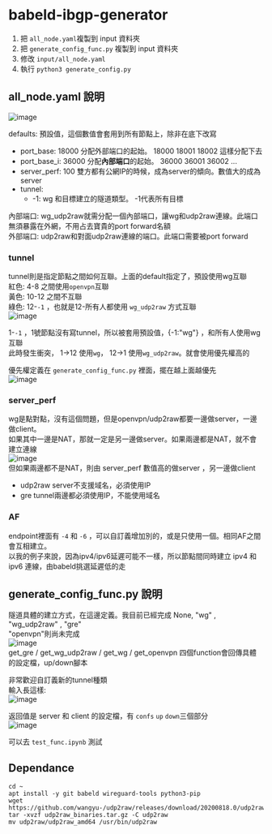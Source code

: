 babeld-ibgp-generator
====

1. 把 `all_node.yaml`複製到 input 資料夾
2. 把 `generate_config_func.py` 複製到 input 資料夾
3. 修改 `input/all_node.yaml`
4. 執行 `python3 generate_config.py`

all_node.yaml 說明
-----
![image](https://user-images.githubusercontent.com/73118488/155201183-3fd2ed49-3f5b-4d8b-951e-f32de2b65d01.png)  

defaults: 預設值，這個數值會套用到所有節點上，除非在底下改寫  

* port_base: 18000 分配外部端口的起始。 18000 18001 18002 這樣分配下去
* port_base_i: 36000 分配**內部端口**的起始。 36000 36001 36002 ...
* server_perf: 100 雙方都有公網IP的時候，成為server的傾向。數值大的成為server
*  tunnel: 
    *  -1: wg 和目標建立的隧道類型。 -1代表所有目標  

內部端口: wg_udp2raw就需分配一個內部端口，讓wg和udp2raw連線。此端口無須暴露在外網，不用占去寶貴的port forward名額  
外部端口: udp2raw和對面udp2raw連線的端口。此端口需要被port forward  

### tunnel
tunnel則是指定節點之間如何互聯。上面的default指定了，預設使用wg互聯  
紅色: 4-8 之間使用`openvpn`互聯  
黃色: 10-12 之間不互聯  
綠色: 12-`-1` ，也就是12-所有人都使用 `wg_udp2raw` 方式互聯  
![image](https://user-images.githubusercontent.com/73118488/155202813-c9f2dffe-e509-45ae-9e74-db19157e2063.png)  

1-`-1` ，1號節點沒有寫tunnel，所以被套用預設值，{-1:"wg"} ，和所有人使用wg互聯  
此時發生衝突， 1->12 使用`wg`， 12->1 使用`wg_udp2raw`。就會使用優先權高的  

優先權定義在 `generate_config_func.py` 裡面，擺在越上面越優先  
![image](https://user-images.githubusercontent.com/73118488/155201439-af24fdf0-766d-4ab2-8f65-1df85910fc84.png)  

### server_perf
wg是點對點，沒有這個問題，但是openvpn/udp2raw都要一邊做server，一邊做client。  
如果其中一邊是NAT，那就一定是另一邊做server。如果兩邊都是NAT，就不會建立連線  
![image](https://user-images.githubusercontent.com/73118488/155203821-6db252b2-1b86-40f0-a713-d0f1d58d079c.png)  
但如果兩邊都不是NAT，則由 server_perf 數值高的做server ，另一邊做client  
* udp2raw server不支援域名，必須使用IP  
* gre tunnel兩邊都必須使用IP，不能使用域名  

### AF
endpoint裡面有 `-4` 和 `-6` ，可以自訂義增加別的，或是只使用一個。相同AF之間會互相建立。  
以我的例子來說，因為ipv4/ipv6延遲可能不一樣，所以節點間同時建立 ipv4 和 ipv6 連線，由babeld挑選延遲低的走  

generate_config_func.py 說明
------

隧道具體的建立方式，在這邊定義。我目前已經完成 None, "wg" , "wg_udp2raw" , "gre"  
"openvpn"則尚未完成  
![image](https://user-images.githubusercontent.com/73118488/155201953-5587acf5-6ab2-4882-bfb3-cf2b773f1b71.png)  
get_gre / get_wg_udp2raw / get_wg / get_openvpn 四個function會回傳具體的設定檔，up/down腳本  

非常歡迎自訂義新的tunnel種類  
輸入長這樣:  
![image](https://user-images.githubusercontent.com/73118488/155205044-0f306f62-2960-4d6a-9c6c-eb2d41c52d94.png)

返回值是 server 和 client 的設定檔，有 `confs` `up` `down`三個部分  
![image](https://user-images.githubusercontent.com/73118488/155205830-00a1d46d-a867-4175-9fa2-b24081d14049.png)

可以去 `test_func.ipynb` 測試

## Dependance
```
cd ~
apt install -y git babeld wireguard-tools python3-pip
wget https://github.com/wangyu-/udp2raw/releases/download/20200818.0/udp2raw_binaries.tar.gz
tar -xvzf udp2raw_binaries.tar.gz -C udp2raw
mv udp2raw/udp2raw_amd64 /usr/bin/udp2raw
```
